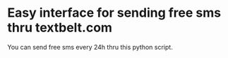 # Easy interface for sending free sms thru textbelt.com
You can send free sms every 24h thru this python script.
